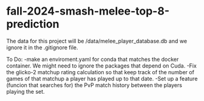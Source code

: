 # fall-2024-smash-melee-top-8-prediction

The data for this project will be /data/melee_player_database.db and we ignore it in the .gitignore file.

To Do:
-make an enviroment.yaml for conda that matches the docker container. We might need to ignore the packages that depend on Cuda.
-Fix the glicko-2 matchup rating calculation so that keep track of the number of games of that matchup a player has played up to that date.
-Set up a feature (funcion that searches for) the PvP match history between the players playing the set.